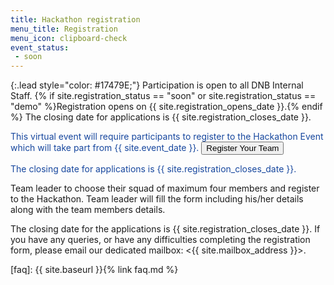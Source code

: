 ```yaml
---
title: Hackathon registration
menu_title: Registration
menu_icon: clipboard-check
event_status:
 - soon
---
```


{:.lead style="color: #17479E;"}
Participation is open to all DNB Internal Staff. {% if site.registration_status
== "soon" or site.registration_status == "demo" %}Registration opens on
{{ site.registration_opens_date }}.{% endif %} The closing date for applications
is {{ site.registration_closes_date }}.

<div class="aside" markdown="1" style="color: #17479E;">
This virtual event will require participants to register to the
Hackathon Event which will take part from {{ site.event_date }}.

<a href="https://forms.office.com/Pages/ResponsePage.aspx?id=VUIF41YjAU2H6BEeteoS4LGYf9e_wDFGo65PpU1kp0pUMFJHMVROTlZWQ1IwMVlNWTlJWUhaRE83Ty4u" target="_blank">
<button class="favorite styled" type="button">
    Register Your Team
</button>
</a>

<!--
{% if site.registration_status == "soon" or site.registration_status == "demo" %}
  <a class="btn disabled">Registration opens soon</a>
{% endif %}
{% if site.registration_status == "open" or site.registration_status == "demo" %}
  [Complete the application form](https://forms.office.com/Pages/ResponsePage.aspx?id=VUIF41YjAU2H6BEeteoS4LGYf9e_wDFGo65PpU1kp0pUMFJHMVROTlZWQ1IwMVlNWTlJWUhaRE83Ty4u){:.btn target="_blank"}
{% endif %}
{% if site.registration_status == "closed" or site.registration_status == "demo" %}
  <a class="btn disabled">Registration has closed</a>
{% endif %}
-->
The closing date for applications is {{ site.registration_closes_date }}.
</div>

Team leader to choose their squad of maximum four members and register to the Hackathon. Team leader will fill the form including his/her details along with the team members details.


The closing date for the applications is {{ site.registration_closes_date }}. If
you have any queries, or have any difficulties completing the registration form,
please email our dedicated mailbox: <{{ site.mailbox_address }}>.

[faq]: {{ site.baseurl }}{% link faq.md %}
